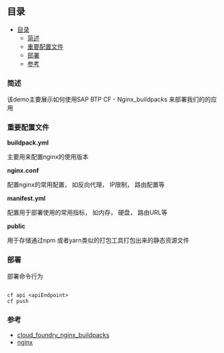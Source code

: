 
## 目录
- [目录](#目录)
  - [简述](#简述)
  - [重要配置文件](#重要配置文件)
  - [部署](#部署)
  - [参考](#参考)
  

### 简述

该demo主要展示如何使用SAP BTP CF - Nginx_buildpacks 来部署我们的的应用

### 重要配置文件

**buildpack.yml**

主要用来配置nginx的使用版本

**nginx.conf**

配置nginx的常用配置， 如反向代理， IP限制， 路由配置等

**manifest.yml**

配置用于部署使用的常用指标， 如内存， 硬盘， 路由URL等

**public**

用于存储通过npm 或者yarn类似的打包工具打包出来的静态资源文件


### 部署


部署命令行为  

```

cf api <apiEndpoint>
cf push 

```

### 参考

* [cloud_foundry_nginx_buildpacks](https://docs.cloudfoundry.org/buildpacks/nginx/index.html)
* [nginx](https://nginx.org/en/)




